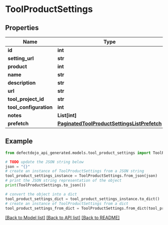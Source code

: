 # ToolProductSettings


## Properties

Name | Type | Description | Notes
------------ | ------------- | ------------- | -------------
**id** | **int** |  | [readonly] 
**setting_url** | **str** |  | 
**product** | **int** |  | 
**name** | **str** |  | 
**description** | **str** |  | [optional] 
**url** | **str** |  | [optional] 
**tool_project_id** | **str** |  | [optional] 
**tool_configuration** | **int** |  | 
**notes** | **List[int]** |  | [readonly] 
**prefetch** | [**PaginatedToolProductSettingsListPrefetch**](PaginatedToolProductSettingsListPrefetch.md) |  | [optional] 

## Example

```python
from defectdojo_api_generated.models.tool_product_settings import ToolProductSettings

# TODO update the JSON string below
json = "{}"
# create an instance of ToolProductSettings from a JSON string
tool_product_settings_instance = ToolProductSettings.from_json(json)
# print the JSON string representation of the object
print(ToolProductSettings.to_json())

# convert the object into a dict
tool_product_settings_dict = tool_product_settings_instance.to_dict()
# create an instance of ToolProductSettings from a dict
tool_product_settings_from_dict = ToolProductSettings.from_dict(tool_product_settings_dict)
```
[[Back to Model list]](../README.md#documentation-for-models) [[Back to API list]](../README.md#documentation-for-api-endpoints) [[Back to README]](../README.md)


